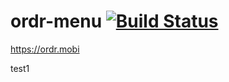 # ordr-menu [![Build Status](https://build.caretta.co.uk/buildStatus/icon?job=ordr-menu)](https://build.caretta.co.uk/job/ordr-menu/)

https://ordr.mobi

test1